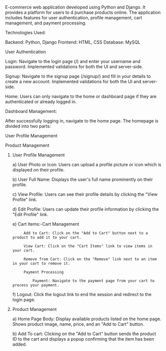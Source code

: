 E-commerce web application developed using Python and Django. It provides a platform for users to d purchase products online. The application includes features for user authentication, profile management, cart management, and payment processing.

Technologies Used:

Backend: Python, Django
Frontend: HTML, CSS
Database: MySQL

User Authentication

Login: Navigate to the login page (/) and enter your username and password. Implemented validations for both the UI and server-side.

Signup: Navigate to the signup page (/signup/) and fill in your details to create a new account. Implemented validations for both the UI and server-side.

Home: Users can only navigate to the home or dashboard page if they are authenticated or already logged in.

Dashboard Management:

After successfully logging in, navigate to the home page. The homepage is divided into two parts:

User Profile Management

Product Management



1. User Profile Management
   
   a) User Photo or Icon: Users can upload a profile picture or icon which is displayed on their profile.
   
   b) User Full Name: Displays the user's full name prominently on their profile.
   
   c) View Profile: Users can see their profile details by clicking the "View Profile" link.
   
   d) Edit Profile: Users can update their profile information by clicking the "Edit Profile" link.

   
   e) Cart Items:-Cart Management
   
            Add to Cart: Click on the "Add to Cart" button next to a product to add it to your cart.
   
            View Cart: Click on the "Cart Items" link to view items in your cart.
   
            Remove from Cart: Click on the "Remove" link next to an item in your cart to remove it.
   
            Payment Processing
   
                Payment: Navigate to the payment page from your cart to process your payment.
   
   f) Logout: Click the logout link to end the session and redirect to the login page.


   
 2. Product Management
    
    a) Home Page Body: Display available products listed on the home page. Shows product image, name, price, and an "Add to Cart" button.
    
    b) Add To cart: Clicking on the "Add to Cart" button sends the product ID to the cart and displays a popup confirming that the item has been added.
    



    
